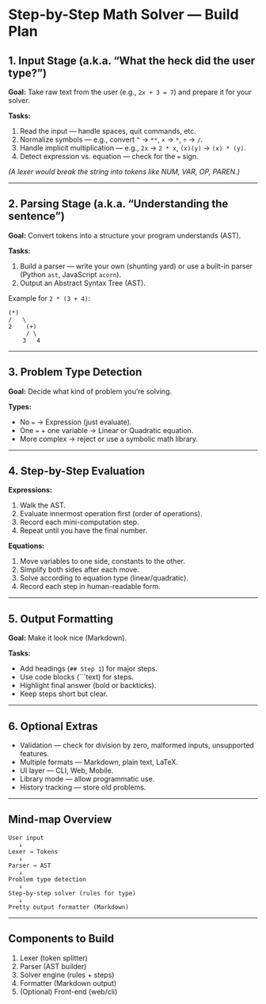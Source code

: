 # Step-by-Step Math Solver — Build Plan

## 1. Input Stage (a.k.a. “What the heck did the user type?”)
**Goal:** Take raw text from the user (e.g., `2x + 3 = 7`) and prepare it for your solver.

**Tasks:**
1. Read the input — handle spaces, quit commands, etc.
2. Normalize symbols — e.g., convert `^` → `**`, `×` → `*`, `÷` → `/`.
3. Handle implicit multiplication — e.g., `2x` → `2 * x`, `(x)(y)` → `(x) * (y)`.
4. Detect expression vs. equation — check for the `=` sign.

*(A lexer would break the string into tokens like NUM, VAR, OP, PAREN.)*

---

## 2. Parsing Stage (a.k.a. “Understanding the sentence”)
**Goal:** Convert tokens into a structure your program understands (AST).

**Tasks:**
1. Build a parser — write your own (shunting yard) or use a built-in parser (Python `ast`, JavaScript `acorn`).
2. Output an Abstract Syntax Tree (AST).

Example for `2 * (3 + 4)`:
```
(*)
/   \
2    (+)
     / \
    3   4
```

---

## 3. Problem Type Detection
**Goal:** Decide what kind of problem you’re solving.

**Types:**
- No `=` → Expression (just evaluate).
- One `=` + one variable → Linear or Quadratic equation.
- More complex → reject or use a symbolic math library.

---

## 4. Step-by-Step Evaluation
**Expressions:**
1. Walk the AST.
2. Evaluate innermost operation first (order of operations).
3. Record each mini-computation step.
4. Repeat until you have the final number.

**Equations:**
1. Move variables to one side, constants to the other.
2. Simplify both sides after each move.
3. Solve according to equation type (linear/quadratic).
4. Record each step in human-readable form.

---

## 5. Output Formatting
**Goal:** Make it look nice (Markdown).

**Tasks:**
- Add headings (`## Step 1`) for major steps.
- Use code blocks (```text) for steps.
- Highlight final answer (bold or backticks).
- Keep steps short but clear.

---

## 6. Optional Extras
- Validation — check for division by zero, malformed inputs, unsupported features.
- Multiple formats — Markdown, plain text, LaTeX.
- UI layer — CLI, Web, Mobile.
- Library mode — allow programmatic use.
- History tracking — store old problems.

---

## Mind-map Overview
```
User input
   ↓
Lexer → Tokens
   ↓
Parser → AST
   ↓
Problem type detection
   ↓
Step-by-step solver (rules for type)
   ↓
Pretty output formatter (Markdown)
```

---

## Components to Build
1. Lexer (token splitter)
2. Parser (AST builder)
3. Solver engine (rules + steps)
4. Formatter (Markdown output)
5. (Optional) Front-end (web/cli)

